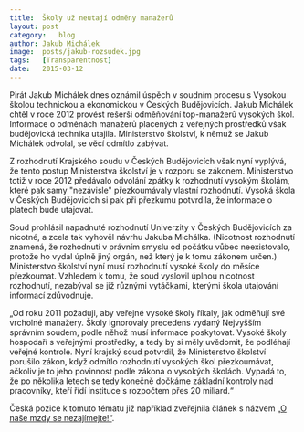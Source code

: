 ```yaml
---
title:	Školy už neutají odměny manažerů
layout:	post
category:	blog
author:	Jakub Michálek
image:	posts/jakub-rozsudek.jpg
tags:	[Transparentnost]
date:	2015-03-12
---
```


Pirát Jakub Michálek dnes oznámil úspěch v soudním procesu s Vysokou školou technickou a ekonomickou v Českých Budějovicích. Jakub Michálek chtěl v roce 2012 provést rešerši odměňování top-manažerů vysokých škol. Informace o odměnách manažerů placených z veřejných prostředků však budějovická technika utajila. Ministerstvo školství, k němuž se Jakub Michálek odvolal, se věcí odmítlo zabývat. 

Z rozhodnutí Krajského soudu v Českých Budějovicích však nyní vyplývá, že tento postup Ministerstva školství je v rozporu se zákonem. Ministerstvo totiž v roce 2012 předávalo odvolání zpátky k rozhodnutí vysokým školám, které pak samy "nezávisle" přezkoumávaly vlastní rozhodnutí. Vysoká škola v Českých Budějovicích si pak při přezkumu potvrdila, že informace o platech bude utajovat.

Soud prohlásil napadnuté rozhodnutí Univerzity v Českých Budějovicích za nicotné, a zcela tak vyhověl návrhu Jakuba Michálka. (Nicotnost rozhodnutí znamená, že rozhodnutí v právním smyslu od počátku vůbec neexistovalo, protože ho vydal úplně jiný orgán, než který je k tomu zákonem určen.) 
Ministerstvo školství nyní musí rozhodnutí vysoké školy do měsíce přezkoumat. Vzhledem k tomu, že soud vyslovil úplnou nicotnost rozhodnutí, nezabýval se již různými vytáčkami, kterými škola utajování informací zdůvodnuje.

„Od roku 2011 požaduji, aby veřejné vysoké školy říkaly, jak odměňují své vrcholné manažery. Školy ignorovaly precedens vydaný Nejvyšším správním soudem, podle něhož musí informace poskytovat. Vysoké školy hospodaří s veřejnými prostředky, a tedy by si měly uvědomit, že podléhají veřejné kontrole. Nyní krajský soud potvrdil, že Ministerstvo školství porušilo zákon, když odmítlo rozhodnutí vysokých škol přezkoumávat, ačkoliv je to jeho povinnost podle zákona o vysokých školách. Vypadá to, že po několika letech se tedy konečně dočkáme základní kontroly nad pracovníky, kteří řídí instituce s rozpočtem přes 20 miliard.“ 

Česká pozice k tomuto tématu již například zveřejnila článek s názvem [„O naše mzdy se nezajímejte!“](http://ceskapozice.lidovky.cz/verejne-vysoke-skoly-o-nase-mzdy-se-nezajimejte-ftg-/tema.aspx?c=A121227_001733_pozice_88396).


